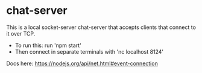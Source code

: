 # chat-server
This is a local socket-server chat-server that accepts clients that connect to it over TCP.

* To run this: run 'npm start'
* Then connect in separate terminals with 'nc localhost 8124'

Docs here: https://nodejs.org/api/net.html#event-connection
